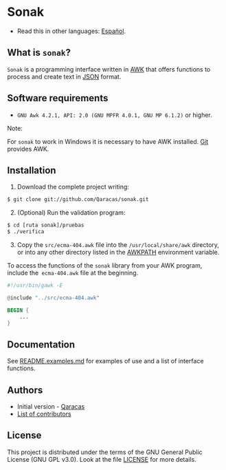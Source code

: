 # Sonak

* Read this in other languages: [Español](LEEME.md).

## What is `sonak`?

`Sonak` is a programming interface written in [AWK](https://www.gnu.org/software/gawk/manual/gawk.html) that offers functions to process and create text in [JSON](https://json.org/index.html) format.

## Software requirements

* `GNU Awk 4.2.1, API: 2.0 (GNU MPFR 4.0.1, GNU MP 6.1.2)` or higher.

Note:

For `sonak` to work in Windows it is necessary to have AWK installed. [Git](https://git-scm.com/download/win) provides AWK.

## Installation

1. Download the complete project writing:

```bash
$ git clone git://github.com/Qaracas/sonak.git
```

2. (Optional) Run the validation program:

```bash
$ cd [ruta sonak]/pruebas
$ ./verifica
```

3. Copy the `src/ecma-404.awk` file into the `/usr/local/share/awk` directory, or into any other directory listed in the [AWKPATH](https://www.gnu.org/software/gawk/manual/gawk.html#AWKPATH-Variable) environment variable.

To access the functions of the `sonak` library from your AWK program, include the` ecma-404.awk` file at the beginning.

```awk
#!/usr/bin/gawk -E

@include "../src/ecma-404.awk"

BEGIN {
    ...
}
```

## Documentation

See [README.examples.md](README.examples.md) for examples of use and a list of interface functions.

## Authors

* Initial version - [Qaracas](https://github.com/Qaracas)
* [List of contributors](https://github.com/Qaracas/sonak/contributors)

## License

This project is distributed under the terms of the GNU General Public License (GNU GPL v3.0). Look at the file [LICENSE](LICENSE) for more details.
